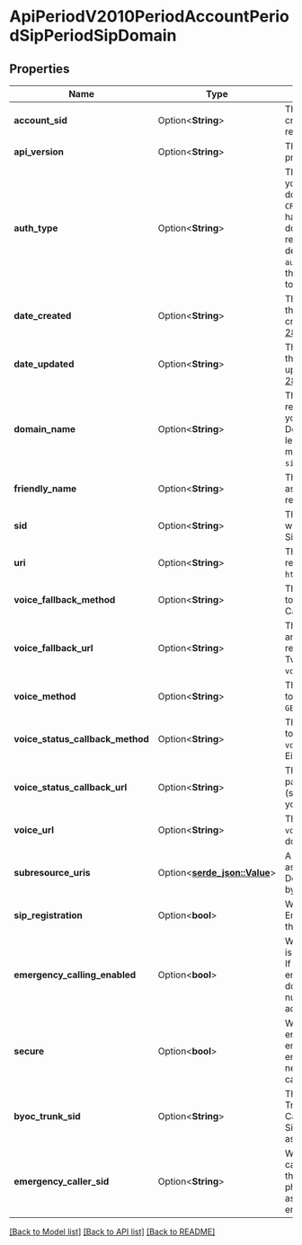 # ApiPeriodV2010PeriodAccountPeriodSipPeriodSipDomain

## Properties

Name | Type | Description | Notes
------------ | ------------- | ------------- | -------------
**account_sid** | Option<**String**> | The SID of the [Account](https://www.twilio.com/docs/iam/api/account) that created the SipDomain resource. | [optional]
**api_version** | Option<**String**> | The API version used to process the call. | [optional]
**auth_type** | Option<**String**> | The types of authentication you have mapped to your domain. Can be: `IP_ACL` and `CREDENTIAL_LIST`. If you have both defined for your domain, both will be returned in a comma delimited string. If `auth_type` is not defined, the domain will not be able to receive any traffic. | [optional]
**date_created** | Option<**String**> | The date and time in GMT that the resource was created specified in [RFC 2822](https://www.ietf.org/rfc/rfc2822.txt) format. | [optional]
**date_updated** | Option<**String**> | The date and time in GMT that the resource was last updated specified in [RFC 2822](https://www.ietf.org/rfc/rfc2822.txt) format. | [optional]
**domain_name** | Option<**String**> | The unique address you reserve on Twilio to which you route your SIP traffic. Domain names can contain letters, digits, and \"-\" and must end with `sip.twilio.com`. | [optional]
**friendly_name** | Option<**String**> | The string that you assigned to describe the resource. | [optional]
**sid** | Option<**String**> | The unique string that that we created to identify the SipDomain resource. | [optional]
**uri** | Option<**String**> | The URI of the resource, relative to `https://api.twilio.com`. | [optional]
**voice_fallback_method** | Option<**String**> | The HTTP method we use to call `voice_fallback_url`. Can be: `GET` or `POST`. | [optional]
**voice_fallback_url** | Option<**String**> | The URL that we call when an error occurs while retrieving or executing the TwiML requested from `voice_url`. | [optional]
**voice_method** | Option<**String**> | The HTTP method we use to call `voice_url`. Can be: `GET` or `POST`. | [optional]
**voice_status_callback_method** | Option<**String**> | The HTTP method we use to call `voice_status_callback_url`. Either `GET` or `POST`. | [optional]
**voice_status_callback_url** | Option<**String**> | The URL that we call to pass status parameters (such as call ended) to your application. | [optional]
**voice_url** | Option<**String**> | The URL we call using the `voice_method` when the domain receives a call. | [optional]
**subresource_uris** | Option<[**serde_json::Value**](.md)> | A list of mapping resources associated with the SIP Domain resource identified by their relative URIs. | [optional]
**sip_registration** | Option<**bool**> | Whether to allow SIP Endpoints to register with the domain to receive calls. | [optional]
**emergency_calling_enabled** | Option<**bool**> | Whether emergency calling is enabled for the domain. If enabled, allows emergency calls on the domain from phone numbers with validated addresses. | [optional]
**secure** | Option<**bool**> | Whether secure SIP is enabled for the domain. If enabled, TLS will be enforced and SRTP will be negotiated on all incoming calls to this sip domain. | [optional]
**byoc_trunk_sid** | Option<**String**> | The SID of the BYOC Trunk(Bring Your Own Carrier) resource that the Sip Domain will be associated with. | [optional]
**emergency_caller_sid** | Option<**String**> | Whether an emergency caller sid is configured for the domain. If present, this phone number will be used as the callback for the emergency call. | [optional]

[[Back to Model list]](../README.md#documentation-for-models) [[Back to API list]](../README.md#documentation-for-api-endpoints) [[Back to README]](../README.md)



